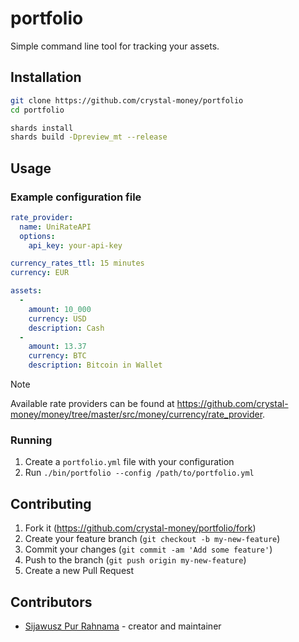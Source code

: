 # portfolio

Simple command line tool for tracking your assets.

## Installation

```sh
git clone https://github.com/crystal-money/portfolio
cd portfolio

shards install
shards build -Dpreview_mt --release
```

## Usage

### Example configuration file

```yaml
rate_provider:
  name: UniRateAPI
  options:
    api_key: your-api-key

currency_rates_ttl: 15 minutes
currency: EUR

assets:
  -
    amount: 10_000
    currency: USD
    description: Cash
  -
    amount: 13.37
    currency: BTC
    description: Bitcoin in Wallet
```

> [!NOTE]
> Available rate providers can be found at <https://github.com/crystal-money/money/tree/master/src/money/currency/rate_provider>.

### Running

1. Create a `portfolio.yml` file with your configuration
2. Run `./bin/portfolio --config /path/to/portfolio.yml`

## Contributing

1. Fork it (<https://github.com/crystal-money/portfolio/fork>)
2. Create your feature branch (`git checkout -b my-new-feature`)
3. Commit your changes (`git commit -am 'Add some feature'`)
4. Push to the branch (`git push origin my-new-feature`)
5. Create a new Pull Request

## Contributors

- [Sijawusz Pur Rahnama](https://github.com/Sija) - creator and maintainer
